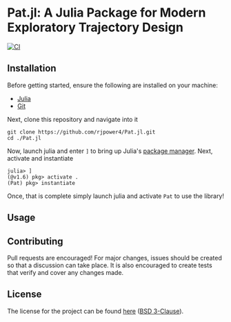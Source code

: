 # Pat.jl: A Julia Package for Modern Exploratory Trajectory Design

[![CI](https://github.com/rjpower4/Pat.jl/actions/workflows/ci.yml/badge.svg?branch=main)](https://github.com/rjpower4/Pat.jl/actions/workflows/ci.yml)

## Installation

Before getting started, ensure the following are installed on your
machine:

- [Julia](https://julialang.org/downloads/)
- [Git](https://git-scm.com/book/en/v2/Getting-Started-Installing-Git)

Next, clone this repository and navigate into it

```
git clone https://github.com/rjpower4/Pat.jl.git
cd ./Pat.jl
```

Now, launch julia and enter `]` to bring up Julia's
[package manager](https://docs.julialang.org/en/v1/stdlib/Pkg/1).
Next, activate and instantiate

```
julia> ]
(@v1.6) pkg> activate .
(Pat) pkg> instantiate
```
Once, that is complete simply launch julia and activate `Pat` to use the library!

## Usage

## Contributing

Pull requests are encouraged! For major changes, issues should be
created so that a discussion can take place.
It is also encouraged to create tests that verify and cover any
changes made.

## License

The license for the project can be found
[here](https://github.com/rjpower4/Pat.jl/blob/main/LICENSE)
([BSD 3-Clause](https://choosealicense.com/licenses/bsd-3-clause/)).
